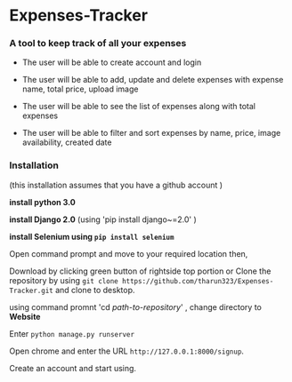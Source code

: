 # Expenses-Tracker 
### A tool to keep track of all your expenses 


- The user will be able to create account and login

- The user will be able to add, update and delete expenses with expense name, total price, upload image


- The user will be able to see the list of expenses along with total expenses

- The user will be able to filter and sort expenses by name, price, image availability, created date

### Installation 

(this installation assumes that you have a github account )

**install python 3.0** 
 
**install Django 2.0** (using 'pip install django~=2.0' )

**install  Selenium using `pip install selenium`**

 
 Open command prompt and move to your required location then,

 Download by clicking green button of rightside top portion or Clone the repository by using 
 `git clone https://github.com/tharun323/Expenses-Tracker.git` and clone to desktop. 

 using command promnt 'cd *path-to-repository*' , change directory to **Website**

 Enter `python manage.py runserver`

 Open chrome and enter the URL `http://127.0.0.1:8000/signup`.

 Create an account and start using.
